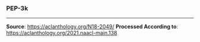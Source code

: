 ### PEP-3k

______________________________________________________________________

**Source**: https://aclanthology.org/N18-2049/
**Processed According to**: https://aclanthology.org/2021.naacl-main.138
